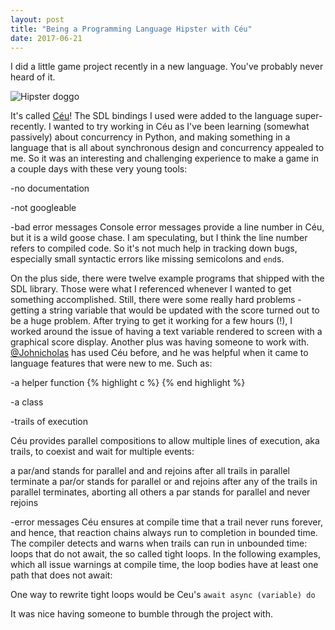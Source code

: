 ```yaml
---
layout: post
title: "Being a Programming Language Hipster with Céu"
date: 2017-06-21
---
```


I did a little game project recently in a new language. You've probably never heard of it.

![Hipster doggo](http://s2.quickmeme.com/img/82/82af2fda9892b0029e8585a058272dc7451e25fedff6425e4da30695a52554de.jpg)

It's called [Céu](http://ceu-lang.org/)! The SDL bindings I used were added to the language super-recently. I wanted to try working in Céu as I've been learning (somewhat passively) about concurrency in Python, and making something in a language that is all about synchronous design and concurrency appealed to me. So it was an interesting and challenging experience to make a game in a couple days with these very young tools:

-no documentation

-not googleable

-bad error messages
Console error messages provide a line number in Céu, but it is a wild goose chase. I am speculating, but I think the line number refers to compiled code. So it's not much help in tracking down bugs, especially small syntactic errors like missing semicolons and ```end```s.

On the plus side, there were twelve example programs that shipped with the SDL library. Those were what I referenced whenever I wanted to get something accomplished. Still, there were some really hard problems - getting a string variable that would be updated with the score turned out to be a huge problem. After trying to get it working for a few hours (!), I worked around the issue of having a text variable rendered to screen with a graphical score display.
Another plus was having someone to work with. [@Johnicholas](https://github.com/johnicholas) has used Céu before, and he was helpful when it came to language features that were new to me. Such as:

-a helper function
{% highlight c %}
{% end highlight %}

-a class

-trails of execution

Céu provides parallel compositions to allow multiple lines of execution, aka trails, to coexist and wait for multiple events:

a par/and stands for parallel and and rejoins after all trails in parallel terminate
a par/or stands for parallel or and rejoins after any of the trails in parallel terminates, aborting all others
a par stands for parallel and never rejoins

-error messages
Céu ensures at compile time that a trail never runs forever, and hence, that reaction chains always run to completion in bounded time.
The compiler detects and warns when trails can run in unbounded time: loops that do not await, the so called tight loops.
In the following examples, which all issue warnings at compile time, the loop bodies have at least one path that does not await:

One way to rewrite tight loops would be Ceu's ```await async (variable) do```

It was nice having someone to bumble through the project with.
